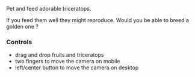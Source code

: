 Pet and feed adorable triceratops.

If you feed them well they might reproduce. Would you be able to breed a golden one ?

### Controls
- drag and drop fruits and triceratops
- two fingers to move the camera on mobile
- left/center button to move the camera on desktop